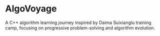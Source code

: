 # AlgoVoyage
A C++ algorithm learning journey inspired by Daima Suixianglu training camp, focusing on progressive problem-solving and algorithm evolution.
